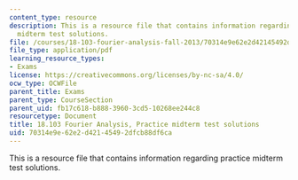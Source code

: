 ```yaml
---
content_type: resource
description: This is a resource file that contains information regarding practice
  midterm test solutions.
file: /courses/18-103-fourier-analysis-fall-2013/70314e9e62e2d42145492dfcb88df6ca_MIT18_103F13_prac-mid-sol.pdf
file_type: application/pdf
learning_resource_types:
- Exams
license: https://creativecommons.org/licenses/by-nc-sa/4.0/
ocw_type: OCWFile
parent_title: Exams
parent_type: CourseSection
parent_uid: fb17c618-b888-3960-3cd5-10268ee244c8
resourcetype: Document
title: 18.103 Fourier Analysis, Practice midterm test solutions
uid: 70314e9e-62e2-d421-4549-2dfcb88df6ca
---
```

This is a resource file that contains information regarding practice midterm test solutions.